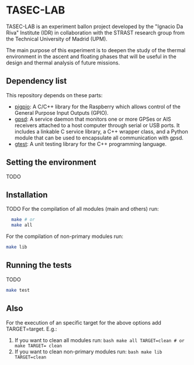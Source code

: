 TASEC-LAB
=========

TASEC-LAB is an experiment ballon project developed by the "Ignacio Da Riva" Institute (IDR) in collaboration with the STRAST research group from the Technical University of Madrid (UPM).

The main purpose of this experiment is to deepen the study of the thermal environment in the ascent and floating phases that will be useful in the design and thermal analysis of future missions.

Dependency list
---------------

This repository depends on these parts:

* [pigpio](https://github.com/joan2937/pigpio): A C/C++ library for the Raspberry which allows control of the General Purpose Input Outputs (GPIO).
* [gpsd](https://gpsd.gitlab.io/gpsd/): A service daemon that monitors one or more GPSes or AIS receivers attached to a host computer through serial or USB ports. It includes a linkable C service library, a C++ wrapper class, and a Python module that can be used to encapsulate all communication with gpsd.
* [gtest](https://github.com/google/googletest): A unit testing library for the C++ programming language.

Setting the environment
-----------------------
TODO

Installation
------------
TODO
For the compilation of all modules (main and others) run:
```bash
  make # or 
  make all
```

For the compilation of non-primary modules run:
```bash
make lib
```

Running the tests
-----------------
TODO

```bash
make test
```

Also
----
For the execution of an specific target for the above options add TARGET=target.
E.g.:
  1) If you want to clean all modules run:
    ```bash
    make all TARGET=clean # or
    make TARGET= clean
    ```
  2) If you want to clean non-primary modules run:
    ```bash
    make lib TARGET=clean
    ```
